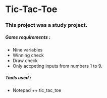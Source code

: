 # Tic-Tac-Toe

### This project was a study project.


##### Game requirements :

* Nine variables
* Winning check 
* Draw check
* Only accpeting inputs from numbers 1 to 9.

##### Tools used :
* Notepad ++
tic_tac_toe

